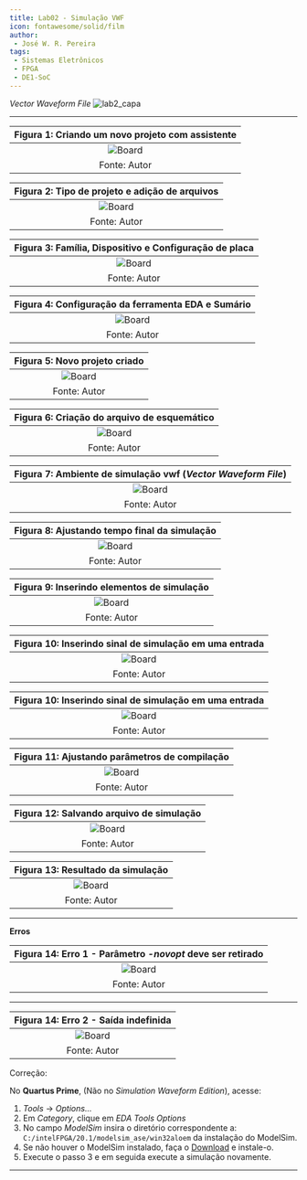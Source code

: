 ```yaml
---
title: Lab02 - Simulação VWF
icon: fontawesome/solid/film
author:
 - José W. R. Pereira
tags:
 - Sistemas Eletrônicos
 - FPGA
 - DE1-SoC
---
```


*Vector Waveform File*
![lab2_capa](img/lab02-sim_vwf_capa.png)

---

| Figura 1: Criando um novo projeto com assistente |
|:------------------------------------------------:|
| ![Board](img/lab02-sim-vwf-01.png)               |
| Fonte: Autor                                     |

| Figura 2: Tipo de projeto e adição de arquivos   |
|:------------------------------------------------:|
| ![Board](img/lab02-sim-vwf-02.png)               |
| Fonte: Autor                                     |

| Figura 3: Família, Dispositivo e Configuração de placa  |
|:-------------------------------------------------------:|
| ![Board](img/lab02-sim-vwf-03.png)                      |
| Fonte: Autor                                            |

| Figura 4: Configuração da ferramenta EDA e Sumário  |
|:---------------------------------------------------:|
| ![Board](img/lab02-sim-vwf-04.png)                  |
| Fonte: Autor                                     |


| Figura 5: Novo projeto criado      |
|:----------------------------------:|
| ![Board](img/lab02-sim-vwf-05.png) |
| Fonte: Autor                       |

| Figura 6: Criação do arquivo de esquemático |
|:-------------------------------------------:|
| ![Board](img/lab02-sim-vwf-06.png) |
| Fonte: Autor                       |


| Figura 7: Ambiente de simulação vwf (*Vector Waveform File*)|
|:-------------------------------------------:|
| ![Board](img/lab02-sim-vwf-07.png) |
| Fonte: Autor                       |

| Figura 8: Ajustando tempo final da simulação |
|:--------------------------------------------:|
| ![Board](img/lab02-sim-vwf-08.png) |
| Fonte: Autor                       |

| Figura 9: Inserindo elementos de simulação |
|:------------------------------------------:|
| ![Board](img/lab02-sim-vwf-09.png) |
| Fonte: Autor                       |


| Figura 10: Inserindo sinal de simulação em uma entrada |
|:------------------------------------------------------:|
| ![Board](img/lab02-sim-vwf-10.png) |
| Fonte: Autor                       |

| Figura 10: Inserindo sinal de simulação em uma entrada |
|:------------------------------------------------------:|
| ![Board](img/lab02-sim-vwf-11.png) |
| Fonte: Autor                       |

| Figura 11: Ajustando parâmetros de compilação |
|:---------------------------------------------:|
| ![Board](img/lab02-sim-vwf-12.png) |
| Fonte: Autor                       |


| Figura 12: Salvando arquivo de simulação |
|:----------------------------------------:|
| ![Board](img/lab02-sim-vwf-13.png) |
| Fonte: Autor                       |

| Figura 13: Resultado da simulação  |
|:----------------------------------:|
| ![Board](img/lab02-sim-vwf-14.png) |
| Fonte: Autor                       |


---

**Erros**

| Figura 14: Erro 1 - Parâmetro *-novopt* deve ser retirado |
|:-------------------------------------:|
| ![Board](img/lab02-sim-vwf-erro1.png) |
| Fonte: Autor                          |

---

| Figura 14: Erro 2 - Saída indefinida  |
|:-------------------------------------:|
| ![Board](img/lab02-sim-vwf-erro2.png) |
| Fonte: Autor                          |

Correção:

No **Quartus Prime**, (Não no *Simulation Waveform Edition*), acesse:
   
1. *Tools* -> *Options...* 
2. Em *Category*, clique em *EDA Tools Options*
3. No campo *ModelSim* insira o diretório correspondente a: `C:/intelFPGA/20.1/modelsim_ase/win32aloem` da instalação do ModelSim. 
4. Se não houver o ModelSim instalado, faça o [Download](https://www.intel.com/content/www/us/en/software-kit/750666/modelsim-intel-fpgas-standard-edition-software-version-20-1-1.html) e instale-o.
5. Execute o passo 3 e em seguida execute a simulação novamente. 


---